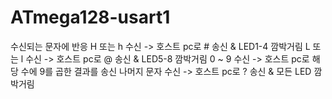 # ATmega128-usart1
수신되는 문자에 반응
H 또는 h 수신 -> 호스트 pc로 # 송신 & LED1-4 깜박거림
L 또는 l 수신 -> 호스트 pc로 @ 송신 & LED5-8 깜박거림
0 ~ 9 수신 -> 호스트 pc로 해당 수에 9를 곱한 결과를 송신
나머지 문자 수신 -> 호스트 pc로 ? 송신 & 모든 LED 깜박거림
